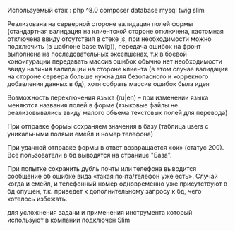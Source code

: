 Используемый стэк :
php ^8.0
composer
database mysql
twig
slim

Реализована на серверной стороне валидация полей формы
(стандартная валидация на клиентской стороне отключена,
кастомная отключена ввиду отсутствия в стеке js,
при необходимости можно подключить (в шаблоне base.twig)),
передача ошибок на фронт выполнена на последовательных эксепшенах,
т.к в боевой конфигурации передавать массив ошибок обычно нет необходимости
ввиду наличия валидации на стороне клиента (в этом случае валидация на стороне сервера 
больше нужна для безопасного и коррекного добавления данных в бд),
хотя собрать массив ошибок была идея 

Возможность переключения языка (ru|en) – при изменении языка
меняются названия полей в форме (языковые файлы не реализовывались ввиду
малого объема текстовых полей для перевода)

При отправке формы сохраняем значения в базу (таблица users с
уникальными полями емейл и номер телефона)

При удачной отправке формы в ответ возвращается «ок» (статус 200).
Все пользователи в бд выводятся на странице "База".

При попытке сохранить дубль почты или телефона выводится сообщение об
ошибке вида «такая почта/телефон уже есть». Случай когда и емейл, и телефонный
номер одновременно уже присутствуют в бд опущен, т.к. приведет к дополнительному
запросу к бд, чего хотелось избежать. 

для усложнения задачи и применения инструмента который используют в компании подключен Slim
